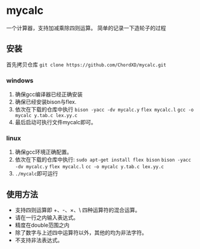 # mycalc
一个计算器，支持加减乘除四则运算。
简单的记录一下造轮子的过程
## 安装
首先拷贝仓库
`git clone https://github.com/ChordXD/mycalc.git`

### windows
1. 确保gcc编译器已经正确安装
2. 确保已经安装bison与flex.
3. 依次在下载的仓库中执行
`bison -yacc -dv mycalc.y`
`flex mycalc.l`
`gcc -o mycalc y.tab.c lex.yy.c`
4. 最后启动可执行文件mycalc即可。

### linux
1. 确保gcc环境正确配置。
2. 依次在下载的仓库中执行:
`sudo apt-get install flex bison`
`bison -yacc -dv mycalc.y`
`flex mycalc.l`
`cc -o mycalc y.tab.c lex.yy.c`
3. `./mycalc`即可运行

## 使用方法
+ 支持四则运算即 +、-、×、\ 四种运算符的混合运算。
+ 请在一行之内输入表达式。
+ 精度在double范围之内
+ 除了数字与上述四中运算符以外，其他的均为非法字符。
+ 不支持非法表达式。



